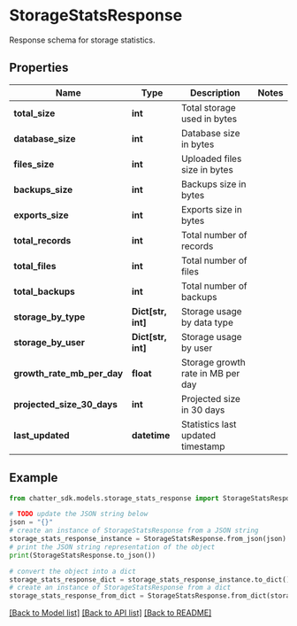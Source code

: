 # StorageStatsResponse

Response schema for storage statistics.

## Properties

Name | Type | Description | Notes
------------ | ------------- | ------------- | -------------
**total_size** | **int** | Total storage used in bytes | 
**database_size** | **int** | Database size in bytes | 
**files_size** | **int** | Uploaded files size in bytes | 
**backups_size** | **int** | Backups size in bytes | 
**exports_size** | **int** | Exports size in bytes | 
**total_records** | **int** | Total number of records | 
**total_files** | **int** | Total number of files | 
**total_backups** | **int** | Total number of backups | 
**storage_by_type** | **Dict[str, int]** | Storage usage by data type | 
**storage_by_user** | **Dict[str, int]** | Storage usage by user | 
**growth_rate_mb_per_day** | **float** | Storage growth rate in MB per day | 
**projected_size_30_days** | **int** | Projected size in 30 days | 
**last_updated** | **datetime** | Statistics last updated timestamp | 

## Example

```python
from chatter_sdk.models.storage_stats_response import StorageStatsResponse

# TODO update the JSON string below
json = "{}"
# create an instance of StorageStatsResponse from a JSON string
storage_stats_response_instance = StorageStatsResponse.from_json(json)
# print the JSON string representation of the object
print(StorageStatsResponse.to_json())

# convert the object into a dict
storage_stats_response_dict = storage_stats_response_instance.to_dict()
# create an instance of StorageStatsResponse from a dict
storage_stats_response_from_dict = StorageStatsResponse.from_dict(storage_stats_response_dict)
```
[[Back to Model list]](../README.md#documentation-for-models) [[Back to API list]](../README.md#documentation-for-api-endpoints) [[Back to README]](../README.md)



